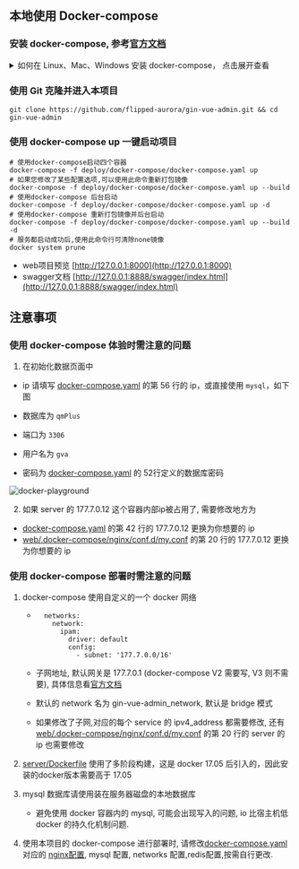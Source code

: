 ## 本地使用 Docker-compose

### 安装 docker-compose, 参考[官方文档](https://docs.docker.com/compose/install/)

<details>
<summary>如何在 Linux、Mac、Windows 安装 docker-compose， 点击展开查看</summary>

#### 在Linux安装

```shell
# 1.1 运行此命令以下载Docker Compose的当前稳定版本
sudo curl -L "https://github.com/docker/compose/releases/download/v2.20.2/docker-compose-$(uname -s)-$(uname -m)" -o /usr/local/bin/docker-compose
# 1.2 将可执行权限应用于二进制文件
sudo chmod +x /usr/local/bin/docker-compose 
```

#### 使用 Python 的 pip 安装

```shell
pip3 install docker-compose -i https://pypi.tuna.tsinghua.edu.cn/simple
```

#### 使用 Docker Desktop

- Windows: https://hub.docker.com/editions/community/docker-ce-desktop-windows
- Mac: https://hub.docker.com/editions/community/docker-ce-desktop-mac/

</details>

### 使用 Git 克隆并进入本项目

```shell
git clone https://github.com/flipped-aurora/gin-vue-admin.git && cd gin-vue-admin
```

### 使用 docker-compose up 一键启动项目

```shell
# 使用docker-compose启动四个容器
docker-compose -f deploy/docker-compose/docker-compose.yaml up
# 如果您修改了某些配置选项,可以使用此命令重新打包镜像
docker-compose -f deploy/docker-compose/docker-compose.yaml up --build
# 使用docker-compose 后台启动
docker-compose -f deploy/docker-compose/docker-compose.yaml up -d
# 使用docker-compose 重新打包镜像并后台启动
docker-compose -f deploy/docker-compose/docker-compose.yaml up --build -d
# 服务都启动成功后,使用此命令行可清除none镜像
docker system prune
```

- web项目预览 [http://127.0.0.1:8000](http://127.0.0.1:8000)
- swagger文档 [http://127.0.0.1:8888/swagger/index.html](http://127.0.0.1:8888/swagger/index.html)

## 注意事项

### 使用 docker-compose 体验时需注意的问题

1. 在初始化数据页面中
- ip 请填写 [docker-compose.yaml](https://github.com/flipped-aurora/gin-vue-admin/blob/master/docker-compose.yaml#L56) 的第 56 行的 ip，或直接使用  `mysql`，如下图

- 数据库为  `qmPlus`

- 端口为 `3306`

- 用户名为 `gva`

- 密码为 [docker-compose.yaml](https://github.com/flipped-aurora/gin-vue-admin/blob/master/docker-compose.yaml#L53) 的 52行定义的数据库密码

![docker-playground](/experience/image-docker-compose.jpg)

2. 如果 server 的 177.7.0.12 这个容器内部ip被占用了, 需要修改地方为
- [docker-compose.yaml](https://github.com/flipped-aurora/gin-vue-admin/blob/master/docker-compose.yaml#L42) 的第 42 行的 177.7.0.12 更换为你想要的 ip
- [web/.docker-compose/nginx/conf.d/my.conf](https://github.com/flipped-aurora/gin-vue-admin/blob/master/web/.docker-compose/nginx/conf.d/my.conf#L20) 的第 20 行的 177.7.0.12 更换为你想要的 ip


### 使用 docker-compose 部署时需注意的问题

1. docker-compose 使用自定义的一个 docker 网络

    - ```
		networks:
		  network:
		    ipam:
		      driver: default
		      config:
		        - subnet: '177.7.0.0/16' 
		```

    - 子网地址, 默认网关是 177.7.0.1 (docker-compose V2 需要写, V3 则不需要), 具体信息看[官方文档](https://docs.docker.com/compose/compose-file/#ipv4_address-ipv6_address)

    - 默认的 network 名为 gin-vue-admin_network, 默认是 bridge 模式

    - 如果修改了子网,对应的每个 service 的 ipv4_address 都需要修改, 还有[web/.docker-compose/nginx/conf.d/my.conf](https://github.com/flipped-aurora/gin-vue-admin/blob/master/web/.docker-compose/nginx/conf.d/my.conf#L20) 的第 20 行的 server 的 ip 也需要修改

2. [server/Dockerfile](https://github.com/flipped-aurora/gin-vue-admin/blob/master/server/Dockerfile) 使用了多阶段构建，这是 docker 17.05 后引入的，因此安装的docker版本需要高于 17.05
3. mysql 数据库请使用装在服务器磁盘的本地数据库
    - 避免使用 docker 容器内的 mysql, 可能会出现写入的问题, io 比宿主机低  docker 的持久化机制问题.
4. 使用本项目的 docker-compose 进行部署时, 请修改[docker-compose.yaml](https://github.com/flipped-aurora/gin-vue-admin/blob/master/docker-compose.yaml) 对应的 [nginx配置](https://github.com/flipped-aurora/gin-vue-admin/blob/master/web/.docker-compose/nginx/conf.d/my.conf), mysql 配置, networks 配置,redis配置,按需自行更改.

